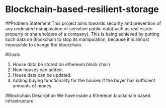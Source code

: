 # Blockchain-based-resilient-storage
##Problem Statement
This project aims towards security and prevention of any undesired manipulation of sensitive public data(such as real estate property or shareholders of a company). This is being achieved by putting such data on Blockchain to stop its manipulation, because it is almost impossible to change the blockchain.

#Goals
  1. House data be stored on ethereum block chain
  2. New houses can added.
  3. House data can be updated.
  4. Adding buying functionality for the houses if the buyer has sufficient amounts of money.
  
#Blockchain Description
  We have made a Ethereum blockchain based infrastructure 
